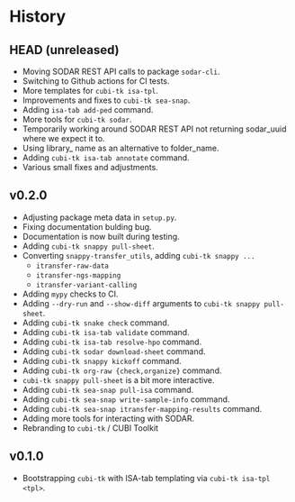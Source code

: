 # History

## HEAD (unreleased)

- Moving SODAR REST API calls to package `sodar-cli`.
- Switching to Github actions for CI tests.
- More templates for `cubi-tk isa-tpl`.
- Improvements and fixes to `cubi-tk sea-snap`.
- Adding `isa-tab add-ped` command.
- More tools for `cubi-tk sodar`.
- Temporarily working around SODAR REST API not returning sodar\_uuid where we expect it to.
- Using library\_ name as an alternative to folder\_name.
- Adding `cubi-tk isa-tab annotate` command.
- Various small fixes and adjustments.

## v0.2.0

- Adjusting package meta data in `setup.py`.
- Fixing documentation bulding bug.
- Documentation is now built during testing.
- Adding `cubi-tk snappy pull-sheet`.
- Converting `snappy-transfer_utils`, adding `cubi-tk snappy ...`
    - `itransfer-raw-data`
    - `itransfer-ngs-mapping`
    - `itransfer-variant-calling`
- Adding `mypy` checks to CI.
- Adding `--dry-run` and `--show-diff` arguments to `cubi-tk snappy pull-sheet`.
- Adding `cubi-tk snake check` command.
- Adding `cubi-tk isa-tab validate` command.
- Adding `cubi-tk isa-tab resolve-hpo` command.
- Adding `cubi-tk sodar download-sheet` command.
- Adding `cubi-tk snappy kickoff` command.
- Adding `cubi-tk org-raw {check,organize}` command.
- `cubi-tk snappy pull-sheet` is a bit more interactive.
- Adding `cubi-tk sea-snap pull-isa` command.
- Adding `cubi-tk sea-snap write-sample-info` command.
- Adding `cubi-tk sea-snap itransfer-mapping-results` command.
- Adding more tools for interacting with SODAR.
- Rebranding to `cubi-tk` / CUBI Toolkit

## v0.1.0

- Bootstrapping `cubi-tk` with ISA-tab templating via `cubi-tk isa-tpl <tpl>`.
